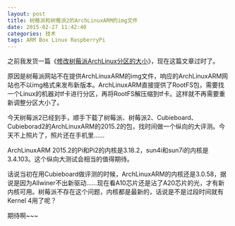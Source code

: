 ```yaml
---
layout: post
title: 树莓派和树莓派2的ArchLinuxARM的img文件
date: 2015-02-27 11:42:40
categories: 技术
tags: ARM Box Linux RaspberryPi
---
```


之前我发货一篇《[修改树莓派ArchLinux分区的大小](http://just4fun.cn/?p=648)》，现在这篇文章过时了。

原因是树莓派网站不在提供ArchLinuxARM的img文件，响应的ArchLinuxARM网站也不以img格式来发布新版本。ArchLinuxARM直接提供了RootFS包，需要找一个Linux的机器对tf卡进行分区，再将RootFS解压缩到tf卡。这样就不再需要重新调整分区大小了。

今天树莓派2已经到手，顺手下载了树莓派、树莓派2、Cubieboard、Cubieborad2的ArchLinuxARM的2015.2的包，找时间做一个纵向的大评测。今天不上照片了，照片还在手机里……

ArchLinuxARM 2015.2的Pi和Pi2的内核是3.18.2，sun4i和sun7i的内核是3.4.103。这个纵向大测试会相当的值得期待。

话说当初在用Cubieboard做评测的时候，ArchLinuxARM的内核还是3.0.58，据说是因为Allwiner不出新驱动……现在看A10芯片还是沾了A20芯片的光，才有新内核可用。树莓派不存在这个问题，内核都是最新的，话说是不是过段时间就有Kernel 4用了呢？

期待啊~~~
